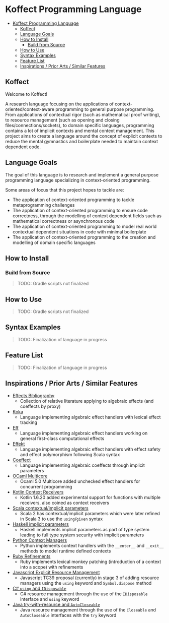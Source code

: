 # Koffect Programming Language

<!-- TOC -->
* [Koffect Programming Language](#koffect-programming-language)
  * [Koffect](#koffect)
  * [Language Goals](#language-goals)
  * [How to Install](#how-to-install)
    * [Build from Source](#build-from-source)
  * [How to Use](#how-to-use)
  * [Syntax Examples](#syntax-examples)
  * [Feature List](#feature-list)
  * [Inspirations / Prior Arts / Similar Features](#inspirations--prior-arts--similar-features)
<!-- TOC -->

## Koffect

Welcome to Koffect!

A research language focusing on the applications of context-oriented/context-aware programming
to general purpose programming. From applications of contextual rigor (such as mathematical proof writing), to resource
management (such as opening and closing files/connections/sockets), to domain specific languages, programming contains
a lot of implicit contexts and mental context management. This project aims to create a language around the concept of
explicit contexts to reduce the mental gymnastics and boilerplate needed to maintain context dependent code.

## Language Goals

The goal of this language is to research and implement a general purpose programming language specializing in
context-oriented programming.

Some areas of focus that this project hopes to tackle are:

- The application of context-oriented programming to tackle metaprogramming challenges
- The application of context-oriented programming to ensure code correctness, through the modelling of context dependent
  fields such as mathematical correctness or asynchronous code
- The application of context-oriented programming to model real world contextual dependent situations in code with
  minimal boilerplate
- The application of context-oriented programming to the creation and modelling of domain specific languages

## How to Install

### Build from Source

> TODO: Gradle scripts not finalized

## How to Use

> TODO: Gradle scripts not finalized

## Syntax Examples

> TODO: Finalization of language in progress

## Feature List

> TODO: Finalization of language in progress

## Inspirations / Prior Arts / Similar Features

- [Effects Bibliography](https://github.com/yallop/effects-bibliography)
    - Collection of relative literature applying to algebraic effects (and coeffects by proxy)
- [Koka](https://koka-lang.github.io/koka/doc/index.html)
    - Language implementing algebraic effect handlers with lexical effect tracking
- [Eff](https://www.eff-lang.org/)
    - Language implementing algebraic effect handlers working on general first-class computational effects
- [Effekt](https://effekt-lang.org/)
    - Language implementing algebraic effect handlers with effect safety and effect polymorphism following Scala syntax
- [Coeffect](https://tomasp.net/coeffects/)
    - Language implementing algebraic coeffects through implicit parameters
- [OCaml Multicore](https://github.com/ocaml/ocaml)
    - Ocaml 5.0 Multicore added unchecked effect handlers for concurrent programming
- [Kotlin Context Receivers](https://github.com/Kotlin/KEEP/blob/master/proposals/context-receivers.md)
    - Kotlin 1.6.20 added experimental support for functions with multiple receivers, also coined as context receivers
- [Scala contextual/implicit parameters](https://docs.scala-lang.org/tour/implicit-parameters.html)
    - Scala 2 has contextual/implicit parameters which were later refined in Scala 3 to use the `using`/`given` syntax
- [Haskell implicit parameters](https://ghc.gitlab.haskell.org/ghc/doc/users_guide/exts/implicit_parameters.html)
    - Haskell implements implicit parameters as part of type system leading to full type system security with implicit
      parameters
- [Python Context Managers](https://docs.python.org/3/reference/datamodel.html#context-managers)
    - Python implements context handlers with the `__enter__` and `__exit__` methods to model runtime defined contexts
- [Ruby Refinements](https://ruby-doc.org/core-3.1.0/Refinement.html)
    - Ruby implements lexical monkey patching (introduction of a context into a scope) with refinements
- [Javascript Explicit Resource Management](https://github.com/tc39/proposal-explicit-resource-management)
    - Javascript TC39 proposal (currently) in stage 3 of adding resource managers using the `using` keyword
      and `Symbol.dispose` method
- [C# `using` and `IDisposable`](https://learn.microsoft.com/en-us/dotnet/csharp/language-reference/statements/using)
    - C# resource management through the use of the `IDisposable` interface and `using` keyword
- [Java try-with-resource and `AutoCloseable`](https://docs.oracle.com/javase/tutorial/essential/exceptions/tryResourceClose.html)
    - Java resource management through the use of the `Closeable` and `AutoCloseable` interfaces with the `try` keyword